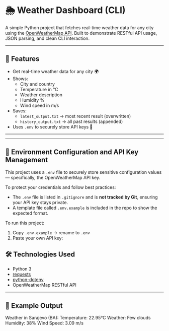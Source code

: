 # 🌦️ Weather Dashboard (CLI)

A simple Python project that fetches real-time weather data for any city using the [OpenWeatherMap API](https://openweathermap.org/api). Built to demonstrate RESTful API usage, JSON parsing, and clean CLI interaction.

---

## 🚀 Features

- Get real-time weather data for any city 🌍
- Shows:
  - City and country
  - Temperature in °C
  - Weather description
  - Humidity %
  - Wind speed in m/s
- Saves:
  - `latest_output.txt` → most recent result (overwritten)
  - `history_output.txt` → all past results (appended)
- Uses `.env` to securely store API keys 🔐

---
---

## 🔐 Environment Configuration and API Key Management

This project uses a `.env` file to securely store sensitive configuration values — specifically, the OpenWeatherMap API key.

To protect your credentials and follow best practices:
- The `.env` file is listed in `.gitignore` and is **not tracked by Git**, ensuring your API key stays private.
- A template file called `.env.example` is included in the repo to show the expected format.

To run this project:
1. Copy `.env.example` → rename to `.env`
2. Paste your own API key:


## 🛠 Technologies Used

- Python 3
- [requests](https://pypi.org/project/requests/)
- [python-dotenv](https://pypi.org/project/python-dotenv/)
- OpenWeatherMap RESTful API

---

## 🧪 Example Output
Weather in Sarajevo (BA):
Temperature: 22.95°C
Weather: Few clouds
Humidity: 38%
Wind Speed: 3.09 m/s

